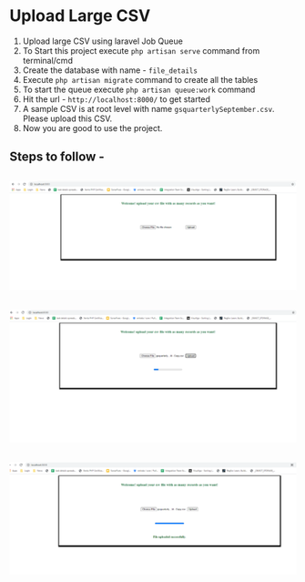 # Upload Large CSV

1. Upload large CSV using laravel Job Queue
2. To Start this project execute `php artisan serve` command from terminal/cmd
3. Create the database with name - `file_details`
4. Execute `php artisan migrate` command to create all the tables
5. To start the queue execute `php artisan queue:work` command
6. Hit the url - `http://localhost:8000/` to get started
7. A sample CSV is at root level with name `gsquarterlySeptember.csv`. Please upload this CSV.
8. Now you are good to use the project.

## Steps to follow - 

![](landing-page.PNG)
----------------------------------------------------------------------------------------------------------
![](partial-upload.PNG)
----------------------------------------------------------------------------------------------------------
![](uploaded-successfully.PNG)
----------------------------------------------------------------------------------------------------------

